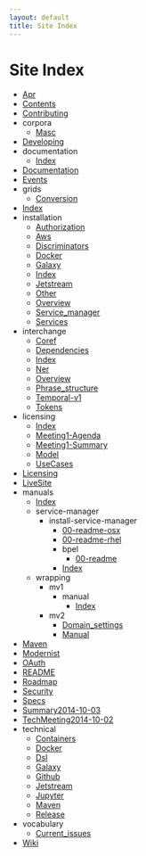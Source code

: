 ```yaml
---
layout: default
title: Site Index
---
```


# Site Index

- [Apr](/apr)
- [Contents](/Contents)
- [Contributing](/Contributing)
- corpora
  - [Masc](/corpora/masc)
- [Developing](/Developing)
- documentation
  - [Index](/documentation/index)
- [Documentation](/Documentation)
- [Events](/Events)
- grids
  - [Conversion](/grids/conversion)
- [Index](/index)
- installation
  - [Authorization](/installation/authorization)
  - [Aws](/installation/aws)
  - [Discriminators](/installation/discriminators)
  - [Docker](/installation/docker)
  - [Galaxy](/installation/galaxy)
  - [Index](/installation/index)
  - [Jetstream](/installation/jetstream)
  - [Other](/installation/other)
  - [Overview](/installation/overview)
  - [Service_manager](/installation/service_manager)
  - [Services](/installation/services)
- interchange
  - [Coref](/interchange/coref)
  - [Dependencies](/interchange/dependencies)
  - [Index](/interchange/index)
  - [Ner](/interchange/ner)
  - [Overview](/interchange/overview)
  - [Phrase_structure](/interchange/phrase_structure)
  - [Temporal-v1](/interchange/temporal-v1)
  - [Tokens](/interchange/tokens)
- licensing
  - [Index](/licensing/index)
  - [Meeting1-Agenda](/licensing/Meeting1-Agenda)
  - [Meeting1-Summary](/licensing/Meeting1-Summary)
  - [Model](/licensing/model)
  - [UseCases](/licensing/UseCases)
- [Licensing](/Licensing)
- [LiveSite](/LiveSite)
- manuals
  - [Index](/manuals/index)
  - service-manager
    - install-service-manager
      - [00-readme-osx](/manuals/service-manager/install-service-manager/00-readme-osx)
      - [00-readme-rhel](/manuals/service-manager/install-service-manager/00-readme-rhel)
      - bpel
        - [00-readme](/manuals/service-manager/install-service-manager/bpel/00-readme)
      - [Index](/manuals/service-manager/install-service-manager/index)
  - wrapping
    - mv1
      - manual
        - [Index](/manuals/wrapping/mv1/manual/index)
    - mv2
      - [Domain_settings](/manuals/wrapping/mv2/domain_settings)
      - [Manual](/manuals/wrapping/mv2/manual)
- [Maven](/Maven)
- [Modernist](/Modernist)
- [OAuth](/OAuth)
- [README](/README)
- [Roadmap](/Roadmap)
- [Security](/Security)
- [Specs](/specs)
- [Summary2014-10-03](/Summary2014-10-03)
- [TechMeeting2014-10-02](/TechMeeting2014-10-02)
- technical
  - [Containers](/technical/containers)
  - [Docker](/technical/docker)
  - [Dsl](/technical/dsl)
  - [Galaxy](/technical/galaxy)
  - [Github](/technical/github)
  - [Jetstream](/technical/jetstream)
  - [Jupyter](/technical/jupyter)
  - [Maven](/technical/Maven)
  - [Release](/technical/release)
- vocabulary
  - [Current_issues](/vocabulary/current_issues)
- [Wiki](/wiki)
